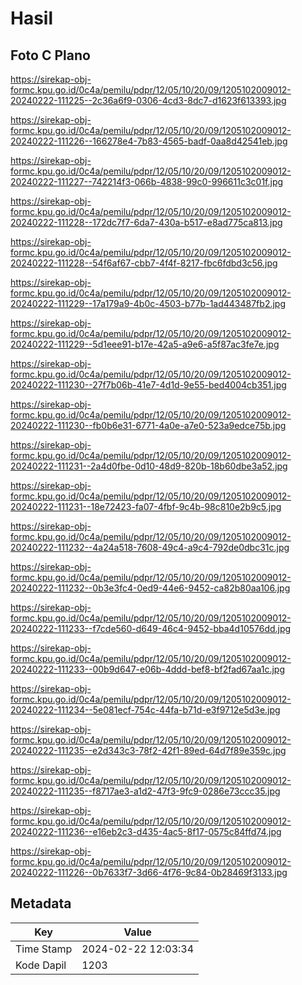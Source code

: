 # Hasil

## Foto C Plano

https://sirekap-obj-formc.kpu.go.id/0c4a/pemilu/pdpr/12/05/10/20/09/1205102009012-20240222-111225--2c36a6f9-0306-4cd3-8dc7-d1623f613393.jpg

https://sirekap-obj-formc.kpu.go.id/0c4a/pemilu/pdpr/12/05/10/20/09/1205102009012-20240222-111226--166278e4-7b83-4565-badf-0aa8d42541eb.jpg

https://sirekap-obj-formc.kpu.go.id/0c4a/pemilu/pdpr/12/05/10/20/09/1205102009012-20240222-111227--742214f3-066b-4838-99c0-996611c3c01f.jpg

https://sirekap-obj-formc.kpu.go.id/0c4a/pemilu/pdpr/12/05/10/20/09/1205102009012-20240222-111228--172dc7f7-6da7-430a-b517-e8ad775ca813.jpg

https://sirekap-obj-formc.kpu.go.id/0c4a/pemilu/pdpr/12/05/10/20/09/1205102009012-20240222-111228--54f6af67-cbb7-4f4f-8217-fbc6fdbd3c56.jpg

https://sirekap-obj-formc.kpu.go.id/0c4a/pemilu/pdpr/12/05/10/20/09/1205102009012-20240222-111229--17a179a9-4b0c-4503-b77b-1ad443487fb2.jpg

https://sirekap-obj-formc.kpu.go.id/0c4a/pemilu/pdpr/12/05/10/20/09/1205102009012-20240222-111229--5d1eee91-b17e-42a5-a9e6-a5f87ac3fe7e.jpg

https://sirekap-obj-formc.kpu.go.id/0c4a/pemilu/pdpr/12/05/10/20/09/1205102009012-20240222-111230--27f7b06b-41e7-4d1d-9e55-bed4004cb351.jpg

https://sirekap-obj-formc.kpu.go.id/0c4a/pemilu/pdpr/12/05/10/20/09/1205102009012-20240222-111230--fb0b6e31-6771-4a0e-a7e0-523a9edce75b.jpg

https://sirekap-obj-formc.kpu.go.id/0c4a/pemilu/pdpr/12/05/10/20/09/1205102009012-20240222-111231--2a4d0fbe-0d10-48d9-820b-18b60dbe3a52.jpg

https://sirekap-obj-formc.kpu.go.id/0c4a/pemilu/pdpr/12/05/10/20/09/1205102009012-20240222-111231--18e72423-fa07-4fbf-9c4b-98c810e2b9c5.jpg

https://sirekap-obj-formc.kpu.go.id/0c4a/pemilu/pdpr/12/05/10/20/09/1205102009012-20240222-111232--4a24a518-7608-49c4-a9c4-792de0dbc31c.jpg

https://sirekap-obj-formc.kpu.go.id/0c4a/pemilu/pdpr/12/05/10/20/09/1205102009012-20240222-111232--0b3e3fc4-0ed9-44e6-9452-ca82b80aa106.jpg

https://sirekap-obj-formc.kpu.go.id/0c4a/pemilu/pdpr/12/05/10/20/09/1205102009012-20240222-111233--f7cde560-d649-46c4-9452-bba4d10576dd.jpg

https://sirekap-obj-formc.kpu.go.id/0c4a/pemilu/pdpr/12/05/10/20/09/1205102009012-20240222-111233--00b9d647-e06b-4ddd-bef8-bf2fad67aa1c.jpg

https://sirekap-obj-formc.kpu.go.id/0c4a/pemilu/pdpr/12/05/10/20/09/1205102009012-20240222-111234--5e081ecf-754c-44fa-b71d-e3f9712e5d3e.jpg

https://sirekap-obj-formc.kpu.go.id/0c4a/pemilu/pdpr/12/05/10/20/09/1205102009012-20240222-111235--e2d343c3-78f2-42f1-89ed-64d7f89e359c.jpg

https://sirekap-obj-formc.kpu.go.id/0c4a/pemilu/pdpr/12/05/10/20/09/1205102009012-20240222-111235--f8717ae3-a1d2-47f3-9fc9-0286e73ccc35.jpg

https://sirekap-obj-formc.kpu.go.id/0c4a/pemilu/pdpr/12/05/10/20/09/1205102009012-20240222-111236--e16eb2c3-d435-4ac5-8f17-0575c84ffd74.jpg

https://sirekap-obj-formc.kpu.go.id/0c4a/pemilu/pdpr/12/05/10/20/09/1205102009012-20240222-111226--0b7633f7-3d66-4f76-9c84-0b28469f3133.jpg


## Metadata

| Key        | Value               |
| ---------- | ------------------- |
| Time Stamp | 2024-02-22 12:03:34 |
| Kode Dapil | 1203                |



